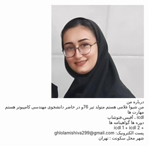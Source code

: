 
 <div dir="rtl">
 <img src="pic.jpg">
 <br>
 درباره من
 <br>
  من شیوا غلامی هستم متولد تیر 76و در حاضر دانشجوی مهندسی کامپیوتر هستم
 <br>
 مهارت ها
 <br>
icdl ، آفیس،فتوشاپ
 <br>
 دوره ها گواهینامه ها
 <br>
 + icdl 1  
 + icdl 2 
 <br>
 پست الکترونیک: ghlolamishiva299@gmail.com
 <br>
 شهر محل سکونت : تهران
 </div>



